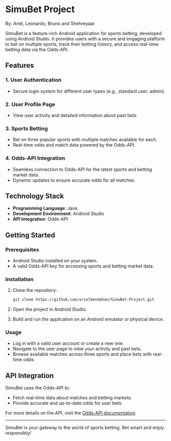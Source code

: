 # SimuBet Project

By: Ariel, Leonardo, Bruno and Shehreyaar

SimuBet is a feature-rich Android application for sports betting, developed using Android Studio. It provides users with a secure and engaging platform to bet on multiple sports, track their betting history, and access real-time betting data via the Odds-API.

## Features

### 1. **User Authentication**
- Secure login system for different user types (e.g., standard user, admin).

### 2. **User Profile Page**
- View user activity and detailed information about past bets.

### 3. **Sports Betting**
- Bet on three popular sports with multiple matches available for each.
- Real-time odds and match data powered by the Odds-API.

### 4. **Odds-API Integration**
- Seamless connection to Odds-API for the latest sports and betting market data.
- Dynamic updates to ensure accurate odds for all matches.

## Technology Stack
- **Programming Language**: Java
- **Development Environment**: Android Studio
- **API Integration**: Odds-API

## Getting Started

### Prerequisites
- Android Studio installed on your system.
- A valid Odds-API key for accessing sports and betting market data.

### Installation
1. Clone the repository:
   ```bash
   git clone https://github.com/arielbendahan/SimuBet-Project.git
   ```
2. Open the project in Android Studio.

3. Build and run the application on an Android emulator or physical device.

### Usage
- Log in with a valid user account or create a new one.
- Navigate to the user page to view your activity and past bets.
- Browse available matches across three sports and place bets with real-time odds.

## API Integration
SimuBet uses the Odds-API to:
- Fetch real-time data about matches and betting markets.
- Provide accurate and up-to-date odds for user bets.

For more details on the API, visit the [Odds-API documentation](https://the-odds-api.com/).

---

SimuBet is your gateway to the world of sports betting. Bet smart and enjoy responsibly!

